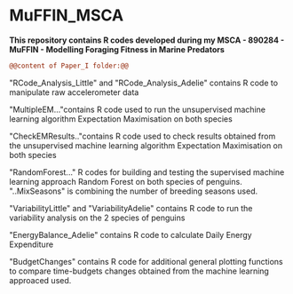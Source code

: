 # MuFFIN_MSCA
**This repository contains R codes developed during my MSCA - 890284 - MuFFIN - Modelling Foraging Fitness in Marine Predators**

```diff
@@content of Paper_I folder:@@
```

"RCode_Analysis_Little" and "RCode_Analysis_Adelie" contains R code to manipulate raw accelerometer data

"MultipleEM..."contains R code used to run the unsupervised machine learning algorithm Expectation Maximisation on both species

"CheckEMResults.."contains R code used to check results obtained from the unsupervised machine learning algorithm Expectation Maximisation on both species

"RandomForest..." R codes for building and testing the supervised machine learning approach Random Forest on both species of penguins. "..MixSeasons" is combining the number of  breeding seasons used.

"VariabilityLittle" and "VariabilityAdelie" contains R code to run the variability analysis on the 2 species of penguins

"EnergyBalance_Adelie" contains R code to calculate Daily Energy Expenditure

"BudgetChanges" contains R code for additional general plotting functions to compare time-budgets changes obtained from the machine learning approaced used. 
